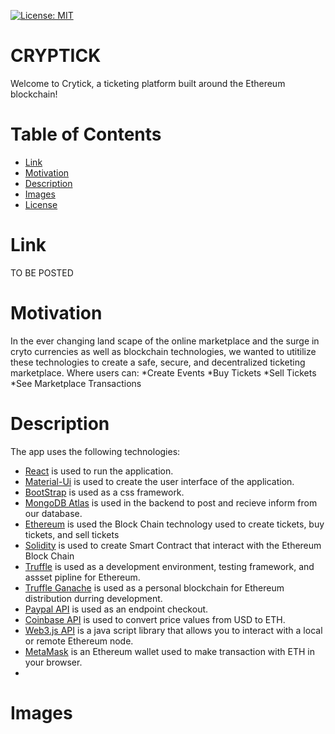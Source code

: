 [![License: MIT](https://img.shields.io/badge/License-MIT-yellow.svg)](https://opensource.org/licenses/MIT)

# CRYPTICK  #

Welcome to Crytick, a ticketing platform built around the Ethereum blockchain! 

# Table of Contents

* [Link](#Link)
* [Motivation](#Motivation)
* [Description](#Description)
* [Images](#Images)
* [License](#License)

# Link
TO BE POSTED

# Motivation

In the ever changing land scape of the online marketplace and the surge in cryto currencies as well as blockchain technologies,
we wanted to utitilize these technologies to create a safe, secure, and decentralized ticketing marketplace. 
Where users can:
*Create Events
*Buy Tickets
*Sell Tickets
*See Marketplace Transactions

# Description

The app uses the following technologies:
* [React](https://reactjs.org/) is used to run the application.
* [Material-Ui](https://material-ui.com/) is used to create the user interface of the application.
* [BootStrap](https://getbootstrap.com/) is used as a css framework.
* [MongoDB Atlas](https://docs.mongodb.com/manual/) is used in the backend to post and recieve inform from our database.
* [Ethereum](https://ethereum.org/en/) is used the Block Chain technology used to create tickets, buy tickets, and sell tickets
* [Solidity](https://docs.soliditylang.org/en/v0.8.3/) is used to create Smart Contract that interact with the Ethereum Block Chain
* [Truffle](https://www.trufflesuite.com/) is used as a development environment, testing framework, and assset pipline for Ethereum.
* [Truffle Ganache](https://www.trufflesuite.com/docs/ganache/overview) is used as a personal blockchain for Ethereum distribution durring development.
* [Paypal API](https://developer.paypal.com/docs/api/overview/) is used as an endpoint checkout.
* [Coinbase API](https://developers.coinbase.com/) is used to convert price values from USD to ETH.
* [Web3.js API](https://web3js.readthedocs.io/en/v1.3.4/) is a java script library that allows you to interact with a local or remote Ethereum node.
* [MetaMask](https://chrome.google.com/webstore/detail/metamask/nkbihfbeogaeaoehlefnkodbefgpgknn?hl=en) is an Ethereum wallet used to make transaction with ETH in your browser.
* 



# Images


